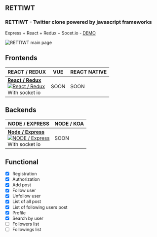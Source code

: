## RETTIWT

### **RETTIWT** - Twitter clone powered by javascript frameworks

Express + React + Redux + Socet.io - [DEMO](https://rettiwt-express-react-redux.herokuapp.com/ 'DEMO')

![RETTIWT main page](http://getcover.ru/i/6zdyj1541534834.85/pwiv8.png)

## Frontends

| REACT / REDUX                                                                                                                                                | VUE  | REACT NATIVE |
| ------------------------------------------------------------------------------------------------------------------------------------------------------------ | ---- | ------------ |
| [**React / Redux**<br/> ![React / Redux](https://i.imgur.com/tvQw8EJ.png) ](https://github.com/uliaaan/rettiwt/tree/master/react-redux)<br /> With socket io | SOON | SOON         |

## Backends

| NODE / EXPRESS                                                                                                                                             | NODE / KOA |
| ---------------------------------------------------------------------------------------------------------------------------------------------------------- | ---------- |
| [**Node / Express**<br/> ![NODE / Express](https://i.imgur.com/JPrsf1x.png) ](https://github.com/uliaaan/rettiwt/tree/master/express)<br /> With socket io | SOON       |

## Functional

- [x] Registration
- [x] Authorization
- [x] Add post
- [x] Follow user
- [x] Unfollow user
- [x] List of all post
- [x] List of following users post
- [x] Profile
- [x] Search by user
- [ ] Followers list
- [ ] Followings list
